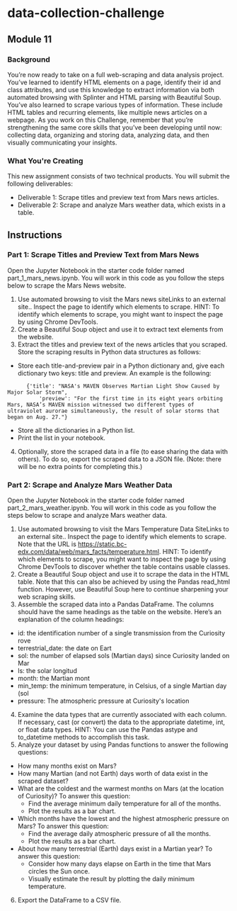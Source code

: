 # data-collection-challenge
## Module 11

### Background
You’re now ready to take on a full web-scraping and data analysis project. You’ve learned to identify HTML elements on a page, identify their id and class attributes, and use this knowledge to extract information via both automated browsing with Splinter and HTML parsing with Beautiful Soup. You’ve also learned to scrape various types of information. These include HTML tables and recurring elements, like multiple news articles on a webpage.
As you work on this Challenge, remember that you’re strengthening the same core skills that you’ve been developing until now: collecting data, organizing and storing data, analyzing data, and then visually communicating your insights.

### What You're Creating
This new assignment consists of two technical products. You will submit the following deliverables:
 - Deliverable 1: Scrape titles and preview text from Mars news articles.
 - Deliverable 2: Scrape and analyze Mars weather data, which exists in a table.

## Instructions
### Part 1: Scrape Titles and Preview Text from Mars News

Open the Jupyter Notebook in the starter code folder named part_1_mars_news.ipynb. You will work in this code as you follow the steps below to scrape the Mars News website.

1. Use automated browsing to visit the Mars news siteLinks to an external site.. Inspect the page to identify which elements to scrape.
HINT: To identify which elements to scrape, you might want to inspect the page by using Chrome DevTools.
2. Create a Beautiful Soup object and use it to extract text elements from the website.
3. Extract the titles and preview text of the news articles that you scraped. Store the scraping results in Python data structures as follows:
 - Store each title-and-preview pair in a Python dictionary and, give each dictionary two keys: title and preview. An example is the following:

  ```
        {'title': "NASA's MAVEN Observes Martian Light Show Caused by Major Solar Storm",
            'preview': "For the first time in its eight years orbiting Mars, NASA’s MAVEN mission witnessed two different types of ultraviolet aurorae simultaneously, the result of solar storms that began on Aug. 27."}
 ```

  - Store all the dictionaries in a Python list.
  - Print the list in your notebook.
4. Optionally, store the scraped data in a file (to ease sharing the data with others). To do so, export the scraped data to a JSON file. (Note: there will be no extra points for completing this.)

### Part 2: Scrape and Analyze Mars Weather Data

Open the Jupyter Notebook in the starter code folder named part_2_mars_weather.ipynb. You will work in this code as you follow the steps below to scrape and analyze Mars weather data.

1. Use automated browsing to visit the Mars Temperature Data SiteLinks to an external site.. Inspect the page to identify which elements to scrape. Note that the URL is https://static.bc-edx.com/data/web/mars_facts/temperature.html.
HINT: To identify which elements to scrape, you might want to inspect the page by using Chrome DevTools to discover whether the table contains usable classes.
2. Create a Beautiful Soup object and use it to scrape the data in the HTML table. Note that this can also be achieved by using the Pandas read_html function. However, use Beautiful Soup here to continue sharpening your web scraping skills.
3. Assemble the scraped data into a Pandas DataFrame. The columns should have the same headings as the table on the website. Here’s an explanation of the column headings:
 - id: the identification number of a single transmission from the Curiosity rove
 - terrestrial_date: the date on Eart
 - sol: the number of elapsed sols (Martian days) since Curiosity landed on Mar
 - ls: the solar longitud
 - month: the Martian mont
 - min_temp: the minimum temperature, in Celsius, of a single Martian day (sol
 - pressure: The atmospheric pressure at Curiosity's location
4. Examine the data types that are currently associated with each column. If necessary, cast (or convert) the data to the appropriate datetime, int, or float data types.
HINT: You can use the Pandas astype and to_datetime methods to accomplish this task.
5. Analyze your dataset by using Pandas functions to answer the following questions:
 - How many months exist on Mars?
 - How many Martian (and not Earth) days worth of data exist in the scraped dataset?
 - What are the coldest and the warmest months on Mars (at the location of Curiosity)? To answer this question:
      * Find the average minimum daily temperature for all of the months.
      * Plot the results as a bar chart.
 - Which months have the lowest and the highest atmospheric pressure on Mars? To answer this question:
      * Find the average daily atmospheric pressure of all the months.
      * Plot the results as a bar chart.
  - About how many terrestrial (Earth) days exist in a Martian year? To answer this question:
      * Consider how many days elapse on Earth in the time that Mars circles the Sun once.
      * Visually estimate the result by plotting the daily minimum temperature.
6. Export the DataFrame to a CSV file.
